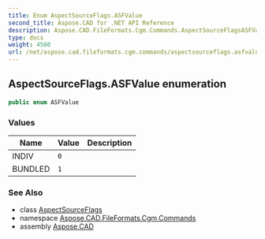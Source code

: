 ```yaml
---
title: Enum AspectSourceFlags.ASFValue
second_title: Aspose.CAD for .NET API Reference
description: Aspose.CAD.FileFormats.Cgm.Commands.AspectSourceFlagsASFValue enum. 
type: docs
weight: 4580
url: /net/aspose.cad.fileformats.cgm.commands/aspectsourceflags.asfvalue/
---
```

## AspectSourceFlags.ASFValue enumeration

```csharp
public enum ASFValue
```

### Values

| Name | Value | Description |
| --- | --- | --- |
| INDIV | `0` |  |
| BUNDLED | `1` |  |

### See Also

* class [AspectSourceFlags](../aspectsourceflags/)
* namespace [Aspose.CAD.FileFormats.Cgm.Commands](../../aspose.cad.fileformats.cgm.commands/)
* assembly [Aspose.CAD](../../)


